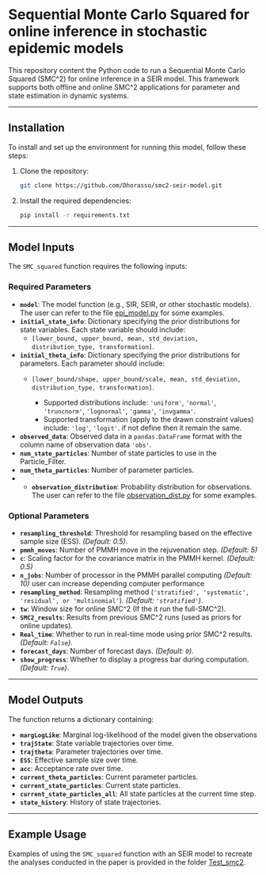 # Sequential Monte Carlo Squared for online inference in stochastic epidemic models

This repository content the Python code to run a Sequential Monte Carlo Squared (SMC^2) for online inference in a SEIR model.
This framework supports both offline and online SMC^2 applications for parameter and state estimation in dynamic systems.

---


## Installation
To install and set up the environment for running this model, follow these steps:

1. Clone the repository:
    ```bash
    git clone https://github.com/Dhorasso/smc2-seir-model.git
    ```
2. Install the required dependencies:
    ```bash
    pip install -r requirements.txt
    ```
---

## Model Inputs

The `SMC_squared` function requires the following inputs:

### Required Parameters
- **`model`**: The model function (e.g., SIR, SEIR, or other stochastic models).  The user can refer to  the file [epi_model.py](https://github.com/Dhorasso/smc2_seir/blob/main/epi_model.py) for some examples. 
- **`initial_state_info`**: Dictionary specifying the prior distributions for state variables. Each state variable should include:
  - `[lower_bound, upper_bound, mean, std_deviation, distribution_type, transformation]`.
- **`initial_theta_info`**: Dictionary specifying the prior distributions for parameters. Each parameter should include:
  - `[lower_bound/shape, upper_bound/scale, mean, std_deviation, distribution_type, transformation]`.
    
    - Supported distributions include: `'uniform'`, `'normal'`, `'truncnorm'`, `'lognormal'`, `'gamma'`, `'invgamma'`.
    - Supported transformation (apply to the drawn constraint values) include: `'log'`, `'logit'`. if not define then it remain the same.
- **`observed_data`**: Observed data in a `pandas.DataFrame` format with the column name of observation data `'obs'`.
- **`num_state_particles`**: Number of state particles to use in the Particle_Filter.
- **`num_theta_particles`**: Number of parameter particles.
- - **`observation_distribution`**: Probability distribution for observations. The user can refer to  the file [observation_dist.py](https://github.com/Dhorasso/smc2_seir/blob/main/observation_dist.py) for some examples. 

### Optional Parameters
- **`resampling_threshold`**: Threshold for resampling based on the effective sample size (ESS). *(Default: 0.5)*.
- **`pmmh_moves`**: Number of PMMH move in the rejuvenation step. *(Default: 5)*
- **`c`**: Scaling factor for the covariance matrix in the PMMH kernel. *(Default: 0.5)*
- **`n_jobs`**: Number of processor in the PMMH parallel computing   *(Default: 10)* user can increase depending computer performance
- **`resampling_method`**: Resampling method (`'stratified', 'systematic', 'residual', or 'multinomial'`). *(Default: `'stratified'`)*.
- **`tw`**: Window size for online SMC^2 (If the it run the full-SMC^2).
- **`SMC2_results`**: Results from previous SMC^2 runs (used as priors for online updates).
- **`Real_time`**: Whether to run in real-time mode using prior SMC^2 results. *(Default: `False`)*.
- **`forecast_days`**: Number of forecast days. *(Default: `0`)*.
- **`show_progress`**: Whether to display a progress bar during computation. *(Default: `True`)*.

---

## Model Outputs

The function returns a dictionary containing:
- **`margLogLike`**: Marginal log-likelihood of the model given the observations
- **`trajState`**: State variable trajectories over time.
- **`trajtheta`**: Parameter trajectories over time.
- **`ESS`**: Effective sample size over time.
- **`acc`**: Acceptance rate over time.
- **`current_theta_particles`**: Current parameter particles.
- **`current_state_particles`**: Current state particles.
- **`current_state_particles_all`**: All state particles at the current time step.
- **`state_history`**: History of state trajectories.

---

## Example Usage


Examples of using the `SMC_squared` function with an SEIR model to recreate the analyses conducted in the paper is provided in the folder [Test_smc2](https://github.com/Dhorasso/smc2_seir/blob/main/Test_smc2).


